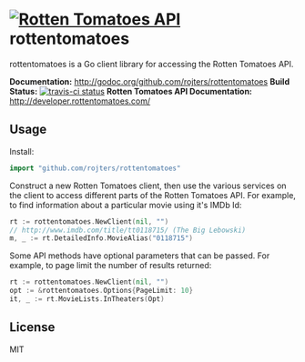 # [![Rotten Tomatoes API](http://i.imgur.com/1XiPsZY.png?2)](http:rottentomatoes.com/) rottentomatoes #

rottentomatoes is a Go client library for accessing the Rotten Tomatoes API.

**Documentation:** <http://godoc.org/github.com/rojters/rottentomatoes>
**Build Status:** [![travis-ci status](https://api.travis-ci.org/rojters/rottentomatoes.png)](https://travis-ci.org/rojters/rottentomatoes)
**Rotten Tomatoes API Documentation:** <http://developer.rottentomatoes.com/>

## Usage ##

Install: 

```go
import "github.com/rojters/rottentomatoes"
```

Construct a new Rotten Tomatoes client, then use the various services on the client to
access different parts of the Rotten Tomatoes API. For example, to find information
about a particular movie using it's IMDb Id:

```go
rt := rottentomatoes.NewClient(nil, "")
// http://www.imdb.com/title/tt0118715/ (The Big Lebowski)
m, _ := rt.DetailedInfo.MovieAlias("0118715")
```

Some API methods have optional parameters that can be passed. For example, 
to page limit the number of results returned:

```go
rt := rottentomatoes.NewClient(nil, "")
opt := &rottentomatoes.Options{PageLimit: 10}
it, _ := rt.MovieLists.InTheaters(Opt)
```

## License ##

MIT
